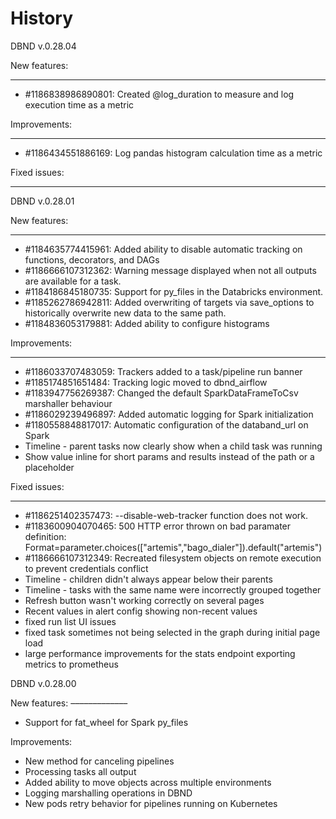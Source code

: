 History
=======

DBND v.0.28.04

New features:
____________
- #1186838986890801: Created @log_duration to measure and log execution time as a metric

Improvements:
_____________
- #1186434551886169: Log pandas histogram calculation time as a metric

Fixed issues:
_____________





DBND v.0.28.01

New features:
____________

- #1184635774415961: Added ability to disable automatic tracking on functions, decorators, and DAGs
- #1186666107312362: Warning message displayed when not all outputs are available for a task.
- #1184186845180735: Support for py_files in the Databricks environment.
- #1185262786942811: Added overwriting of targets via save_options to historically overwrite new data to the same path.
- #1184836053179881: Added ability to configure histograms

Improvements:
_____________
- #1186033707483059: Trackers added to a task/pipeline run banner
- #1185174851651484: Tracking logic moved to dbnd_airflow
- #1183947756269387: Changed the default SparkDataFrameToCsv marshaller behaviour
- #1186029239496897: Added automatic logging for Spark initialization
- #1180558848817017: Automatic configuration of the databand_url on Spark
- Timeline - parent tasks now clearly show when a child task was running
- Show value inline for short params and results instead of the path or a placeholder

Fixed issues:
_____________

- #1186251402357473: --disable-web-tracker function does not work.
- #1183600904070465: 500 HTTP error thrown on bad paramater definition: Format=parameter.choices(["artemis","bago_dialer"]).default("artemis")
- #1186666107312349: Recreated filesystem objects on remote execution to prevent credentials conflict
- Timeline - children didn't always appear below their parents
- Timeline - tasks with the same name were incorrectly grouped together
- Refresh button wasn't working correctly on several pages
- Recent values in alert config showing non-recent values
- fixed run list UI issues
- fixed task sometimes not being selected in the graph during initial page load
- large performance improvements for the stats endpoint exporting metrics to prometheus



DBND v.0.28.00

New features:
–––––––––––––
- Support for fat_wheel for Spark py_files


Improvements:
- New method for canceling pipelines
- Processing tasks all output
- Added ability to move objects across multiple environments
- Logging marshalling operations in DBND
- New pods retry behavior for pipelines running on Kubernetes
